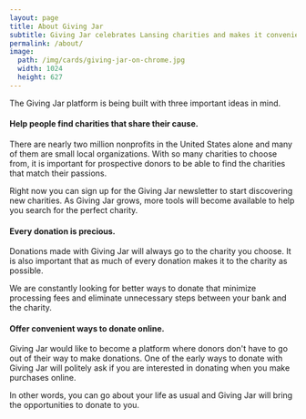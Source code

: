 ```yaml
---
layout: page
title: About Giving Jar
subtitle: Giving Jar celebrates Lansing charities and makes it convenient to donate to them online.
permalink: /about/
image:
  path: /img/cards/giving-jar-on-chrome.jpg
  width: 1024
  height: 627
---
```


The Giving Jar platform is being built with three important ideas in mind.

#### Help people find charities that share their cause.

There are nearly two million nonprofits in the United States alone and many of them are small local organizations. With so many charities to choose from, it is important for prospective donors to be able to find the charities that match their passions.

Right now you can sign up for the Giving Jar newsletter to start discovering new charities. As Giving Jar grows, more tools will become available to help you search for the perfect charity.

#### Every donation is precious.

Donations made with Giving Jar will always go to the charity you choose. It is also important that as much of every donation makes it to the charity as possible.

We are constantly looking for better ways to donate that minimize processing fees and eliminate unnecessary steps between your bank and the charity.

#### Offer convenient ways to donate online.

Giving Jar would like to become a platform where donors don't have to go out of their way to make donations. One of the early ways to donate with Giving Jar will politely ask if you are interested in donating when you make purchases online.

 In other words, you can go about your life as usual and Giving Jar will bring the opportunities to donate to you.

